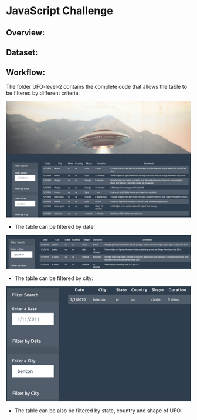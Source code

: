 # JavaScript Challenge

## Overview:


## Dataset:



## Workflow:

The folder UFO-level-2 contains the complete code that allows the table to be filtered by different criteria.

![Image description](images/page.png)

- The table can be filtered by date:

![Image description](images/byDate.png)

- The table can be filtered by city:

![Image description](images/byCity.png)

- The table can be also be filtered by state, country and shape of UFO.
